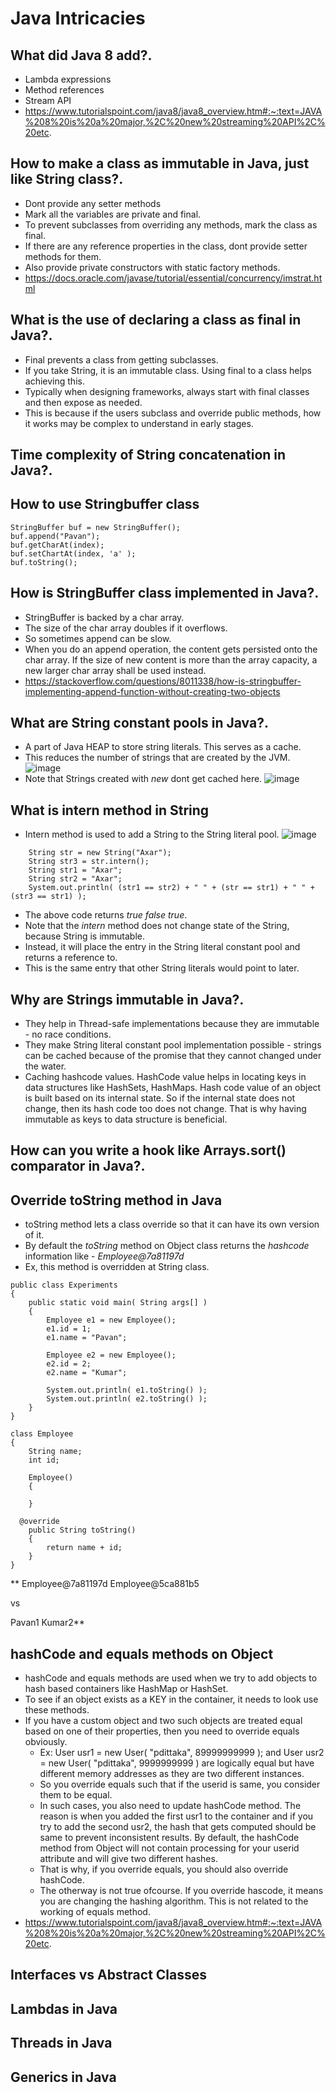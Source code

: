 # Java Intricacies

## What did Java 8 add?.
- Lambda expressions
- Method references
- Stream API
- https://www.tutorialspoint.com/java8/java8_overview.htm#:~:text=JAVA%208%20is%20a%20major,%2C%20new%20streaming%20API%2C%20etc.

## How to make a class as immutable in Java, just like String class?.
- Dont provide any setter methods
- Mark all the variables are private and final.
- To prevent subclasses from overriding any methods, mark the class as final.
- If there are any reference properties in the class, dont provide setter methods for them.
- Also provide private constructors with static factory methods.
- https://docs.oracle.com/javase/tutorial/essential/concurrency/imstrat.html

## What is the use of declaring a class as final in Java?.
- Final prevents a class from getting subclasses.
- If you take String, it is an immutable class. Using final to a class helps achieving this.
- Typically when designing frameworks, always start with final classes and then expose as needed.
- This is because if the users subclass and override public methods, how it works may be complex to understand in early stages.

## Time complexity of String concatenation in Java?.

## How to use Stringbuffer class
```
StringBuffer buf = new StringBuffer();
buf.append("Pavan");
buf.getCharAt(index);
buf.setChartAt(index, 'a' );
buf.toString();
```

## How is StringBuffer class implemented in Java?.
- StringBuffer is backed by a char array.
- The size of the char array doubles if it overflows.
- So sometimes append can be slow.
- When you do an append operation, the content gets persisted onto the char array. If the size of new content is more than the array capacity, a new larger
  char array shall be used instead.
- https://stackoverflow.com/questions/8011338/how-is-stringbuffer-implementing-append-function-without-creating-two-objects

## What are String constant pools in Java?.
- A part of Java HEAP to store string literals. This serves as a cache.
- This reduces the number of strings that are created by the JVM.
![image](https://user-images.githubusercontent.com/42272776/116812197-165d5d80-ab6b-11eb-9a1d-a2c25ebcab0f.png)
- Note that Strings created with *new* dont get cached here.
![image](https://user-images.githubusercontent.com/42272776/116812216-2bd28780-ab6b-11eb-9347-4babe59cffbb.png)

## What is intern method in String
- Intern method is used to add a String to the String literal pool.
![image](https://user-images.githubusercontent.com/42272776/116812298-bdda9000-ab6b-11eb-8b9b-8ccaf2860f39.png)
```
    String str = new String("Axar");
    String str3 = str.intern();
    String str1 = "Axar";
    String str2 = "Axar";
    System.out.println( (str1 == str2) + " " + (str == str1) + " " + (str3 == str1) );
```
- The above code returns *true false true*.
- Note that the *intern* method does not change state of the String, because String is immutable.
- Instead, it will place the entry in the String literal constant pool and returns a reference to.
- This is the same entry that other String literals would point to later.

## Why are Strings immutable in Java?.
- They help in Thread-safe implementations because they are immutable - no race conditions.
- They make String literal constant pool implementation possible - strings can be cached because of the promise that they cannot changed under the water.
- Caching hashcode values. HashCode value helps in locating keys in data structures like HashSets, HashMaps. Hash code value of an object is built based on its internal
  state. So if the internal state does not change, then its hash code too does not change. That is why having immutable as keys to data structure is beneficial.

## How can you write a hook like Arrays.sort() comparator in Java?.

## Override toString method in Java
- toString method lets a class override so that it can have its own version of it.
- By default the *toString* method on Object class returns the *hashcode* information like - *Employee@7a81197d*
- Ex, this method is overridden at String class.
```
public class Experiments 
{
	public static void main( String args[] )
	{
		Employee e1 = new Employee();
		e1.id = 1;
		e1.name = "Pavan";		
		
		Employee e2 = new Employee();
		e2.id = 2;
		e2.name = "Kumar";
		
		System.out.println( e1.toString() );
		System.out.println( e2.toString() );
	}
}

class Employee
{
	String name;
	int id;
	
	Employee()
	{
		
	}
	
  @override
	public String toString()
	{
		return name + id;		
	}
}
```
**
Employee@7a81197d
Employee@5ca881b5

vs

Pavan1
Kumar2**


## hashCode and equals methods on Object
- hashCode and equals methods are used when we try to add objects to hash based containers like HashMap or HashSet.
- To see if an object exists as a KEY in the container, it needs to look use these methods.
- If you have a custom object and two such objects are treated equal based on one of their properties, then you need to override equals obviously.
  - Ex: User usr1 = new User( "pdittaka", 89999999999 ); and User usr2 = new User( "pdittaka", 9999999999 ) are logically equal but have different memory addresses as
    they are two different instances.
  - So you override equals such that if the userid is same, you consider them to be equal.
  - In such cases, you also need to update hashCode method. The reason is when you added the first usr1 to the container and if you try to add the second usr2, the hash that
    gets computed should be same to prevent inconsistent results. By default, the hashCode method from Object will not contain processing for your userid attribute and will
    give two different hashes.
  - That is why, if you override equals, you should also override hashCode.
  - The otherway is not true ofcourse. If you override hascode, it means you are changing the hashing algorithm. This is not related to the working of equals method.
- https://www.tutorialspoint.com/java8/java8_overview.htm#:~:text=JAVA%208%20is%20a%20major,%2C%20new%20streaming%20API%2C%20etc.
## Interfaces vs Abstract Classes

## Lambdas in Java

## Threads in Java

## Generics in Java


